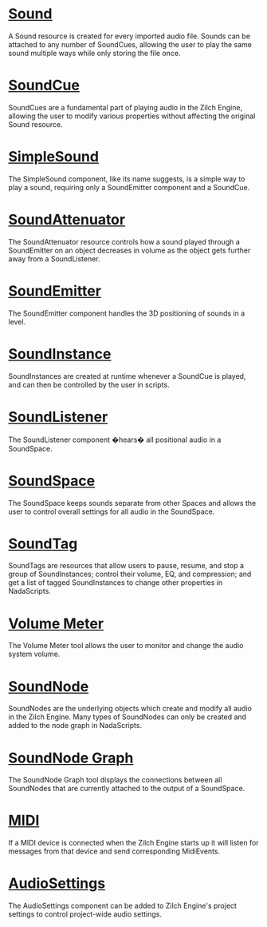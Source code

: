 
 # [Sound ](https://github.com/ZilchEngine/ZilchDocs/blob/master/zilch_editor_documentation/zilchmanual/audio/sound.md)

A Sound resource is created for every imported audio file. Sounds can be attached to any number of SoundCues, allowing the user to play the same sound multiple ways while only storing the file once.

 # [SoundCue ](https://github.com/ZilchEngine/ZilchDocs/blob/master/zilch_editor_documentation/zilchmanual/audio/soundcue.md)

SoundCues are a fundamental part of playing audio in the Zilch Engine, allowing the user to modify various properties without affecting the original Sound resource.

 # [SimpleSound ](https://github.com/ZilchEngine/ZilchDocs/blob/master/zilch_editor_documentation/zilchmanual/audio/simplesound.md)

The SimpleSound component, like its name suggests, is a simple way to play a sound, requiring only a SoundEmitter component and a SoundCue.

 # [SoundAttenuator ](https://github.com/ZilchEngine/ZilchDocs/blob/master/zilch_editor_documentation/zilchmanual/audio/soundattenuator.md)

The SoundAttenuator resource controls how a sound played through a SoundEmitter on an object decreases in volume as the object gets further away from a SoundListener.

 # [SoundEmitter ](https://github.com/ZilchEngine/ZilchDocs/blob/master/zilch_editor_documentation/zilchmanual/audio/soundemitter.md)

The SoundEmitter component handles the 3D positioning of sounds in a level. 

 # [SoundInstance ](https://github.com/ZilchEngine/ZilchDocs/blob/master/zilch_editor_documentation/zilchmanual/audio/soundinstance.md)

SoundInstances are created at runtime whenever a SoundCue is played, and can then be controlled by the user in scripts.

 # [SoundListener ](https://github.com/ZilchEngine/ZilchDocs/blob/master/zilch_editor_documentation/zilchmanual/audio/soundlistener.md)

The SoundListener component �hears� all positional audio in a SoundSpace.

 # [SoundSpace ](https://github.com/ZilchEngine/ZilchDocs/blob/master/zilch_editor_documentation/zilchmanual/audio/soundspace.md)

The SoundSpace keeps sounds separate from other Spaces and allows the user to control overall settings for all audio in the SoundSpace.

 # [SoundTag ](https://github.com/ZilchEngine/ZilchDocs/blob/master/zilch_editor_documentation/zilchmanual/audio/soundtag.md)

SoundTags are resources that allow users to pause, resume, and stop a group of SoundInstances; control their volume, EQ, and compression; and get a list of tagged SoundInstances to change other properties in NadaScripts.

 # [Volume Meter ](https://github.com/ZilchEngine/ZilchDocs/blob/master/zilch_editor_documentation/zilchmanual/audio/volume_meter.md)

The Volume Meter tool allows the user to monitor and change the audio system volume. 

 # [SoundNode ](https://github.com/ZilchEngine/ZilchDocs/blob/master/zilch_editor_documentation/zilchmanual/audio/soundnode.md)

SoundNodes are the underlying objects which create and modify all audio in the Zilch Engine. Many types of SoundNodes can only be created and added to the node graph in NadaScripts.

 # [SoundNode Graph ](https://github.com/ZilchEngine/ZilchDocs/blob/master/zilch_editor_documentation/zilchmanual/audio/soundnode_graph.md)

The SoundNode Graph tool displays the connections between all SoundNodes that are currently attached to the output of a SoundSpace. 

 # [MIDI ](https://github.com/ZilchEngine/ZilchDocs/blob/master/zilch_editor_documentation/zilchmanual/audio/midi.md)

If a MIDI device is connected when the Zilch Engine starts up it will listen for messages from that device and send corresponding MidiEvents. 

 # [AudioSettings ](https://github.com/ZilchEngine/ZilchDocs/blob/master/zilch_editor_documentation/zilchmanual/audio/audiosettings.md)

The AudioSettings component can be added to Zilch Engine's project settings to control project-wide audio settings. 

 